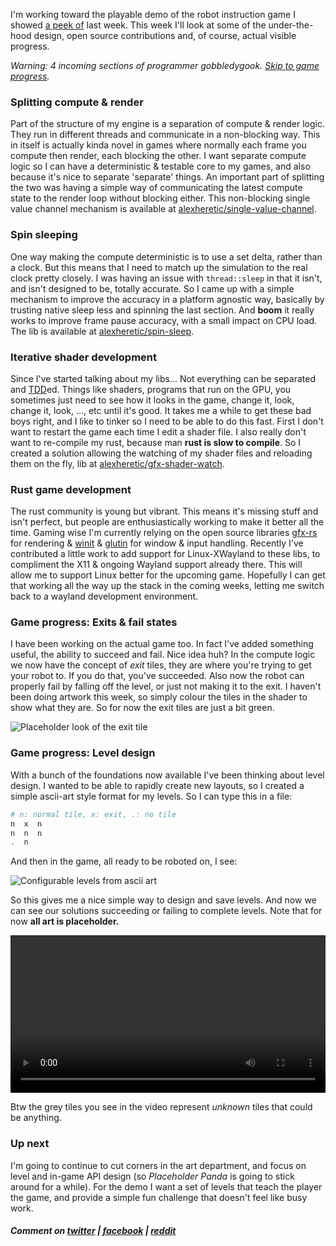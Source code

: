 I'm working toward the playable demo of the robot instruction game I showed [a peek of](/2017/07/07/teaching-robots.html) last week. This week I'll look at some of the under-the-hood design, open source contributions and, of course, actual visible progress.

*Warning: 4 incoming sections of programmer gobbledygook. [Skip to game progress](#game-progress-exits--fail-states).*

### Splitting compute & render
Part of the structure of my engine is a separation of compute & render logic. They run in different threads and communicate in a non-blocking way. This in itself is actually kinda novel in games where normally each frame you compute then render, each blocking the other. I want separate compute logic so I can have a deterministic & testable core to my games, and also because it's nice to separate 'separate' things. An important part of splitting the two was having a simple way of communicating the latest compute state to the render loop without blocking either. This non-blocking single value channel mechanism is available at [alexheretic/single-value-channel](https://github.com/alexheretic/single-value-channel).

### Spin sleeping
One way making the compute deterministic is to use a set delta, rather than a clock. But this means that I need to match up the simulation to the real clock pretty closely. I was having an issue with `thread::sleep` in that it isn't, and isn't designed to be, totally accurate. So I came up with a simple mechanism to improve the accuracy in a platform agnostic way, basically by trusting native sleep less and spinning the last section. And **boom** it really works to improve frame pause accuracy, with a small impact on CPU load. The lib is available at [alexheretic/spin-sleep](https://github.com/alexheretic/spin-sleep).

### Iterative shader development
Since I've started talking about my libs... Not everything can be separated and [TDD](https://en.wikipedia.org/wiki/Test-driven_development)ed. Things like shaders, programs that run on the GPU, you sometimes just need to see how it looks in the game, change it, look, change it, look, ..., etc until it's good. It takes me a while to get these bad boys right, and I like to tinker so I need to be able to do this fast. First I don't want to restart the game each time I edit a shader file. I also really don't want to re-compile my rust, because man **rust is slow to compile**. So I created a solution allowing the watching of my shader files and reloading them on the fly, lib at [alexheretic/gfx-shader-watch](https://github.com/alexheretic/gfx-shader-watch).

### Rust game development
The rust community is young but vibrant. This means it's missing stuff and isn't perfect, but people are enthusiastically working to make it better all the time. Gaming wise I'm currently relying on the open source libraries [gfx-rs](https://github.com/gfx-rs/gfx) for rendering & [winit](https://github.com/tomaka/winit) & [glutin](https://github.com/tomaka/glutin) for window & input handling.
Recently I've contributed a little work to add support for Linux-XWayland to these libs, to compliment the X11 & ongoing Wayland support already there. This will allow me to support Linux better for the upcoming game. Hopefully I can get that working all the way up the stack in the coming weeks, letting me switch back to a wayland development environment.

### Game progress: Exits & fail states
I have been working on the actual game too. In fact I've added something useful, the ability to succeed and fail. Nice idea huh? In the compute logic we now have the concept of *exit* tiles, they are where you're trying to get your robot to. If you do that, you've succeeded. Also now the robot can properly fail by falling off the level, or just not making it to the exit. I haven't been doing artwork this week, so simply colour the tiles in the shader to show what they are. So for now the exit tiles are just a bit green.

![](/assets/2017-07-14/exit-tile.png "Placeholder look of the exit tile")

### Game progress: Level design
With a bunch of the foundations now available I've been thinking about level design. I wanted to be able to rapidly create new layouts, so I created a simple ascii-art style format for my levels. So I can type this in a file:
```bash
# n: normal tile, x: exit, .: no tile
n  x  n
n  n  n
.  n
```
And then in the game, all ready to be roboted on, I see:

![](/assets/2017-07-14/level-screen.png "Configurable levels from ascii art")

So this gives me a nice simple way to design and save levels. And now we can see our solutions succeeding or failing to complete levels. Note that for now **all art is placeholder.**

<video controls style="width: 100%">
  <source src="/assets/2017-07-14/win-and-lose.webm" type="video/webm"/>
  <source src="/assets/2017-07-14/win-and-lose.mp4" type="video/mp4"/>
</video>

Btw the grey tiles you see in the video represent *unknown* tiles that could be anything.

### Up next
I'm going to continue to cut corners in the art department, and focus on level and in-game API design (so *Placeholder Panda* is going to stick around for a while). For the demo I want a set of levels that teach the player the game, and provide a simple fun challenge that doesn't feel like busy work.

##### Comment on [twitter](https://twitter.com/bigabgames/status/885897456889757696) | [facebook](https://www.facebook.com/bigabgames/posts/1506285212792194) | [reddit](https://www.reddit.com/r/devblogs/comments/6na3ls/that_guy_that_quit_his_job_to_make_games/)
